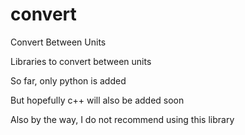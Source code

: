 # convert
Convert Between Units

Libraries to convert between units

So far, only python is added

But hopefully c++ will also be added soon

Also by the way, I do not recommend using this library
